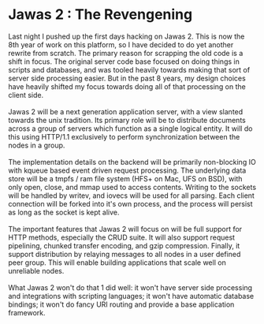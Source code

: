 Jawas 2 : The Revengening
=========================

Last night I pushed up the first days hacking on Jawas 2. This is now the 8th year of work on this platform, so I have decided to do yet another rewrite from scratch.  The primary reason for scrapping the old code is a shift in focus. The original server code base focused on doing things in scripts and databases, and was tooled heavily towards making that sort of server side processing easier. But in the past 8 years, my design choices have heavily shifted my focus towards doing all of that processing on the client side. <br /><br />Jawas 2 will be a next generation application server, with a view slanted towards the unix tradition. Its primary role will be to distribute documents across a group of servers which function as a single logical entity. It will do this using HTTP/1.1 exclusively to perform synchronization between the nodes in a group. <br /><br />The implementation details on the backend will be primarily non-blocking IO with kqueue based event driven request processing. The underlying data store will be a tmpfs / ram file system (HFS+ on Mac, UFS on BSD), with only open, close, and mmap used to access contents. Writing to the sockets will be handled by writev, and iovecs will be used for all parsing. Each client connection will be forked into it&#39;s own process, and the process will persist as long as the socket is kept alive. <br /><br />The important features that Jawas 2 will focus on will be full support for HTTP methods, especially the CRUD suite. It will also support request pipelining, chunked transfer encoding, and gzip compression. Finally, it support distribution by relaying messages to all nodes in a user defined peer group. This will enable building applications that scale well on unreliable nodes. <br /><br />What Jawas 2 won&#39;t do that 1 did well: it won&#39;t have server side processing and integrations with scripting languages; it won&#39;t have automatic database bindings; it won&#39;t do fancy URI routing and provide a base application framework.